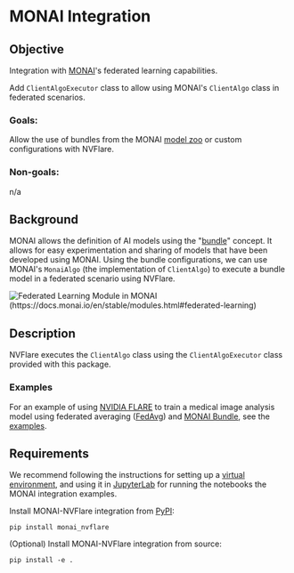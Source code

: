 # MONAI Integration

## Objective
Integration with [MONAI](https://monai.io/)'s federated learning capabilities.

Add `ClientAlgoExecutor` class to allow using MONAI's `ClientAlgo` class in federated scenarios.

### Goals:

Allow the use of bundles from the MONAI [model zoo](https://github.com/Project-MONAI/model-zoo) or custom configurations with NVFlare.

### Non-goals:

n/a

## Background
MONAI allows the definition of AI models using the "[bundle](https://docs.monai.io/en/latest/bundle.html)" concept. 
It allows for easy experimentation and sharing of models that have been developed using MONAI.
Using the bundle configurations, we can use MONAI's `MonaiAlgo` (the implementation of `ClientAlgo`) to execute a bundle model in a federated scenario using NVFlare.

![Federated Learning Module in MONAI (https://docs.monai.io/en/stable/modules.html#federated-learning)](https://docs.monai.io/en/stable/_images/federated.svg)

## Description
NVFlare executes the `ClientAlgo` class using the `ClientAlgoExecutor` class provided with this package.

### Examples

For an example of using [NVIDIA FLARE](https://nvflare.readthedocs.io/en/main/index.html) to train
a medical image analysis model using federated averaging ([FedAvg]([FedAvg](https://arxiv.org/abs/1602.05629)))
and [MONAI Bundle](https://docs.monai.io/en/latest/mb_specification.html),
see the [examples](./examples/README.md).

## Requirements

We recommend following the instructions for setting up a [virtual environment](../../examples/README.md#set-up-a-virtual-environment),
and using it in [JupyterLab](../../examples/README.md#set-up-jupyterlab-for-notebooks) for running the notebooks the MONAI integration examples.

Install MONAI-NVFlare integration from [PyPI](https://pypi.org/):
```
pip install monai_nvflare
```

(Optional) Install MONAI-NVFlare integration from source:
```
pip install -e .
```
